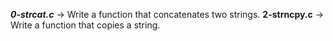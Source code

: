 ***0-strcat.c*** -> Write a function that concatenates two strings.
**2-strncpy.c** -> Write a function that copies a string.
